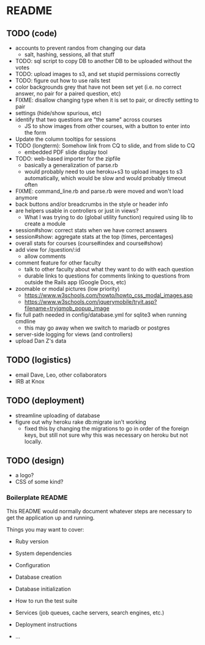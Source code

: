 # README

## TODO (code)
* accounts to prevent randos from changing our data
  * salt, hashing, sessions, all that stuff
* TODO: sql script to copy DB to another DB to be uploaded without the votes
* TODO: upload images to s3, and set stupid permissions correctly
* TODO: figure out how to use rails test
* color backgrounds grey that have not been set yet (i.e. no correct answer,
  no pair for a paired question, etc)
* FIXME: disallow changing type when it is set to pair, or directly setting to pair
* settings (hide/show spurious, etc)
* identify that two questions are "the same" across courses
  * JS to show images from other courses, with a button to enter into the form
* Update the column tooltips for sessions
* TODO (longterm): Somehow link from CQ to slide, and from slide to CQ
  * embedded PDF slide display tool
* TODO: web-based importer for the zipfile
  * basically a generalization of parse.rb
  * would probably need to use heroku+s3 to upload images to s3 automatically,
    which would be slow and would probably timeout often
* FIXME: command_line.rb and parse.rb were moved and won't load anymore
* back buttons and/or breadcrumbs in the style or header info
* are helpers usable in controllers or just in views?
  * What I was trying to do (global utility function) required using lib to create a module
* session#show: correct stats when we have correct answers
* session#show: aggregate stats at the top (times, percentages)
* overall stats for courses (course#index and course#show)
* add view for /question/:id
  * allow comments
* comment feature for other faculty
  * talk to other faculty about what they want to do with each question
  * durable links to questions for comments linking to questions from outside the Rails app (Google Docs, etc)
* zoomable or modal pictures (low priority)
  * https://www.w3schools.com/howto/howto_css_modal_images.asp
  * https://www.w3schools.com/jquerymobile/tryit.asp?filename=tryjqmob_popup_image
* fix full path needed in config/database.yml for sqlite3 when running cmdline
  * this may go away when we switch to mariadb or postgres
* server-side logging for views (and controllers)
* upload Dan Z's data
## TODO (logistics)
* email Dave, Leo, other collaborators
* IRB at Knox

## TODO (deployment)
* streamline uploading of database
* figure out why heroku rake db:migrate isn't working
  * fixed this by changing the migrations to go in order of the foreign keys,
  but still not sure why this was necessary on heroku but not locally.

## TODO (design)
* a logo?
* CSS of some kind?

### Boilerplate README
This README would normally document whatever steps are necessary to get the
application up and running.

Things you may want to cover:

* Ruby version

* System dependencies

* Configuration

* Database creation

* Database initialization

* How to run the test suite

* Services (job queues, cache servers, search engines, etc.)

* Deployment instructions

* ...
